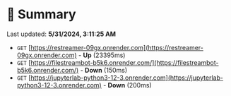# 📖 Summary
Last updated: **5/31/2024, 3:11:25 AM**

- `GET` [https://restreamer-09gx.onrender.com](https://restreamer-09gx.onrender.com) - **Up** (23395ms)
- `GET` [https://filestreambot-b5k6.onrender.com/](https://filestreambot-b5k6.onrender.com/) - **Down** (150ms)
- `GET` [https://jupyterlab-python3-12-3.onrender.com](https://jupyterlab-python3-12-3.onrender.com) - **Down** (200ms)
